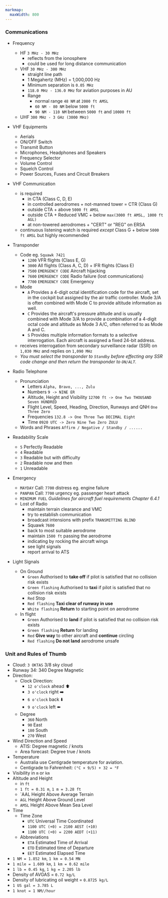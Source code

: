 ```yaml
---
markmap:
  maxWidth: 800
---
```


### Communications

- Frequency
  - HF `3 MHz - 30 MHz`
    - reflects from the ionosphere
    - could be used for long distance communication
  - VHF `30 MHz - 300 MHz`
    - straight line path
    - 1 Megahertz (MHz) = 1,000,000 Hz
    - Minimum separation is `0.05 MHz`
    - `118.0 MHz - 136.0 MHz` for aviation purposes in AU
    - Range
      - normal range `48 NM` at `2000 ft AMSL`
      - `60 NM - 80 NM` below `5000 ft`
      - `90 NM - 110 NM` between `5000 ft` and `10000 ft`
  - UHF `300 MHz - 3 GHz (3000 MHz)`

- VHF Equipments
  - Aerials
  - ON/OFF Switch
  - Transmit Button
  - Microphones, Headphones and Speakers
  - Frequency Selector
  - Volume Control
  - Squelch Control
  - Power Sources, Fuses and Circuit Breakers

- VHF Communication
  - is required
    - in CTA (Class C, D, E)
    - in controlled aerodromes + not-manned tower = CTR (Class G)
    - outside CTA + above `5000 ft AMSL`
    - outside CTA  + Reduced VMC + below `max(3000 ft AMSL, 1000 ft AGL)`
    - at non-towered aerodromes + "CERT" or "REG" on ERSA
  - continuous listening watch is required *except* Class G + below `5000 ft AMSL` but highly recommended

- Transponder
  - Code eg. `Squawk 7421`
    - `1200` VFR flights (Class E, G)
    - `3000` All flights (Class A, C, D) + IFR flights (Class E)
    - `7500` `EMERGENCY CODE` Aircraft hijacking
    - `7600` `EMERGENCY CODE` Radio failure (lost communications)
    - `7700` `EMERGENCY CODE` Emergency
  - Mode
    - `A`	Provides a 4-digit octal identification code for the aircraft, set in the cockpit but assigned by the air traffic controller. Mode 3/A is often combined with Mode C to provide altitude information as well.
    - `C`	Provides the aircraft's pressure altitude and is usually combined with Mode 3/A to provide a combination of a 4-digit octal code and altitude as Mode 3 A/C, often referred to as Mode A and C.
    - `S`	Provides multiple information formats to a selective interrogation. Each aircraft is assigned a fixed 24-bit address.
  - receives interrogation from secondary surveillance radar (SSR) on `1,030 MHz` and replies on `1,090 MHz`
  - *You must select the transponder to `Standby` before effecting any SSR code change and then return the transponder to `ON/ALT`.*

- Radio Telephone
  - Pronunciation
    - Letters `Alpha, Bravo, ..., Zulu`
    - Numbers `9 -> NINE ER`
    - Altitude, Height and Visibility `12700 ft -> One Two THOUSAND Seven HUNDRED`
    - Flight Level, Speed, Heading, Direction, Runways and QNH `One Three Zero`
    - Frequencies `132.8 -> One Three Two DECIMAL Eight`
    - Time `0920 UTC -> Zero Nine Two Zero ZULU`
  - Words and Phrases `Affirm / Negative / Standby / ......`

- Readability Scale
  - `5` Perfectly Readable
  - `4` Readable
  - `3` Readable but with difficulty
  - `2` Readable now and then
  - `1` Unreadable

- Emergency
  - `MAYDAY` Call: `7700` distress eg. engine failure
  - `PANPAN` Call: `7700` urgency eg. passenger heart attack
  - `MINIMUM FUEL` *Guidelines for aircraft fuel requirements Chapter 6.4.1*
  - Lost of Radio
    - maintain terrain clearance and VMC
    - try to establish communication
    - broadcast intensions with prefix `TRANSMITTING BLIND`
    - Squawk `7600`
    - back to most suitable aerodrome
    - maintain `1500 ft` passing the aerodrome
    - indicating by rocking the aircraft wings
    - see light signals
    - report arrival to ATS

- Light Signals
  - On Ground
    - `Green` Authorised to **take off** if pilot is satisfied that no collision risk exists
    - `Green flashing` Authorised to **taxi** if pilot is satisfied that no collision
risk exists
    - `Red` Stop
    - `Red flashing` **Taxi clear of runway in use**
    - `White flashing` **Return** to starting point on aerodrome
  - In flight
    - `Green` Authorised to **land** if pilot is satisfied that no collision risk exists
    - `Green flashing` **Return** for landing
    - `Red` **Give way** to other aircraft and **continue** circling
    - `Red flashing` **Do not land** aerodrome unsafe

### Unit and Rules of Thumb

- Cloud: `3 OKTAS` 3/8 sky cloud
- Runway 34: 340 Degree Magnetic
- Direction:
  - Clock Direction:
    - `12 o'clock` ahead ⬆️
    - `3 o'clock` right ➡️
    - `6 o'clock` back ⬇️
    - `9 o'clock` left ⬅️
  - Degree
    - `360` North
    - `90` East
    - `180` South
    - `270` West
- Wind Direction and Speed
  - ATIS: Degree magnetic / knots
  - Area forecast: Degree true / knots
- Temperature
  - Australia use Centigrade temperature for aviation.
  - Centigrade to Fahrenheit: `(°C × 9/5) + 32 = °F`
- Visibility in `m` or `km`
- Altitude and Height
  - in `ft`
  - `1 ft = 0.31 m`, `1 m = 3.28 ft`
  - `AAL Height Above Average Terrain
  - `AGL` Height Above Ground Level
  - `AMSL` Height Above Mean Sea Level
- Time
  - Time Zone
    - `UTC` Universal Time Coordinated
    - `1100 UTC (+0) = 2100 AEST (+10)`
    - `1100 UTC (+0) = 2200 AEDT (+11)`
  - Abbreviations
    - `ETA` Estimated Time of Arrival
    - `ETD` Estimated time of Departure
    - `EET` Estimated Elapsed Time
- `1 NM = 1.852 km`, `1 km = 0.54 MN`
- `1 mile = 1.609 km`, `1 km = 0.62 mile`
- `1 lb = 0.45 kg`, `1 kg = 2.205 lb`
- Density of AVGAS = `0.72 kg/L`
- Density of lubricating oil weight = `0.8725 kg/L`
- `1 US gal = 3.785 L`
- `1 knot = 1 NM//hour`
